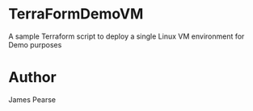 # TerraFormDemoVM

A sample Terraform script to deploy a single Linux VM environment for Demo purposes

# Author

James Pearse 

